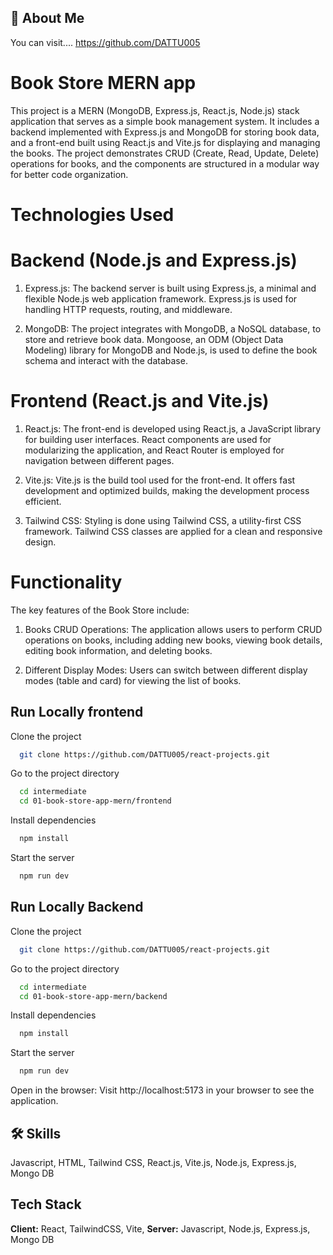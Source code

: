 ## 🚀 About Me

You can visit....
https://github.com/DATTU005

# Book Store MERN app

This project is a MERN (MongoDB, Express.js, React.js, Node.js) stack application that serves as a simple book management system. It includes a backend implemented with Express.js and MongoDB for storing book data, and a front-end built using React.js and Vite.js for displaying and managing the books. The project demonstrates CRUD (Create, Read, Update, Delete) operations for books, and the components are structured in a modular way for better code organization.

# Technologies Used

# Backend (Node.js and Express.js)

1. Express.js: The backend server is built using Express.js, a minimal and flexible Node.js web application framework. Express.js is used for handling HTTP requests, routing, and middleware.

2. MongoDB: The project integrates with MongoDB, a NoSQL database, to store and retrieve book data. Mongoose, an ODM (Object Data Modeling) library for MongoDB and Node.js, is used to define the book schema and interact with the database.

# Frontend (React.js and Vite.js)

1. React.js: The front-end is developed using React.js, a JavaScript library for building user interfaces. React components are used for modularizing the application, and React Router is employed for navigation between different pages.

2. Vite.js: Vite.js is the build tool used for the front-end. It offers fast development and optimized builds, making the development process efficient.

3. Tailwind CSS: Styling is done using Tailwind CSS, a utility-first CSS framework. Tailwind CSS classes are applied for a clean and responsive design.

# Functionality

The key features of the Book Store include:

1. Books CRUD Operations: The application allows users to perform CRUD operations on books, including adding new books, viewing book details, editing book information, and deleting books.

2. Different Display Modes: Users can switch between different display modes (table and card) for viewing the list of books.

## Run Locally frontend

Clone the project

```bash
  git clone https://github.com/DATTU005/react-projects.git
```

Go to the project directory

```bash
  cd intermediate
  cd 01-book-store-app-mern/frontend
```

Install dependencies

```bash
  npm install
```

Start the server

```bash
  npm run dev
```

## Run Locally Backend

Clone the project

```bash
  git clone https://github.com/DATTU005/react-projects.git
```

Go to the project directory

```bash
  cd intermediate
  cd 01-book-store-app-mern/backend
```

Install dependencies

```bash
  npm install
```

Start the server

```bash
  npm run dev
```

Open in the browser: Visit http://localhost:5173 in your browser to see the application.

## 🛠 Skills

Javascript, HTML, Tailwind CSS, React.js, Vite.js, Node.js, Express.js, Mongo DB

## Tech Stack

**Client:** React, TailwindCSS, Vite,
**Server:** Javascript, Node.js, Express.js, Mongo DB

